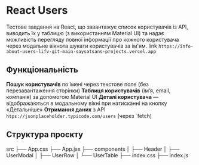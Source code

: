 # React Users
Тестове завдання на React, що завантажує список користувачів із API, виводить їх у таблицю (з використанням Material UI) та надає можливість перегляду повної інформації про кожного користувача через модальне вікнота шукати користувачів за ім'ям.
link `https://info-about-users-lifv-git-main-saysatsans-projects.vercel.app`
## Функціональність
**Пошук користувачів** по імені через текстове поле (без перезавантаження сторінки)
**Таблиця користувачів** (ім’я, email, компанія) за допомогою Material UI
**Деталі користувача** — відображаються в модальному вікні при натисканні на кнопку «Детальніше»
**Отримання даних** з API `htps://jsonplaceholder.typicode.com/users` (через `fetch)

## Структура проєкту
src
    ├── App.css
    ├── App.jsx
    ├── components
    │   ├── Header
    │   ├── UserModal
    │   ├── UserRow
    │   └── UserTable
    ├── index.css
    ├── index.js

